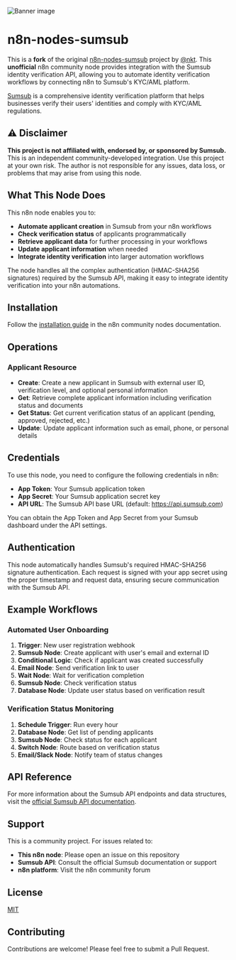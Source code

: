 ![Banner image](https://user-images.githubusercontent.com/10284570/173569848-c624317f-42b1-45a6-ab09-f0ea3c247648.png)

# n8n-nodes-sumsub

This is a **fork** of the original [n8n-nodes-sumsub](https://github.com/nkt/n8n-nodes-sumsub) project by [@nkt](https://github.com/nkt). This **unofficial** n8n community node provides integration with the Sumsub identity verification API, allowing you to automate identity verification workflows by connecting n8n to Sumsub's KYC/AML platform.

[Sumsub](https://sumsub.com/) is a comprehensive identity verification platform that helps businesses verify their users' identities and comply with KYC/AML regulations.

## ⚠️ Disclaimer

**This project is not affiliated with, endorsed by, or sponsored by Sumsub.** This is an independent community-developed integration. Use this project at your own risk. The author is not responsible for any issues, data loss, or problems that may arise from using this node.

## What This Node Does

This n8n node enables you to:

- **Automate applicant creation** in Sumsub from your n8n workflows
- **Check verification status** of applicants programmatically
- **Retrieve applicant data** for further processing in your workflows
- **Update applicant information** when needed
- **Integrate identity verification** into larger automation workflows

The node handles all the complex authentication (HMAC-SHA256 signatures) required by the Sumsub API, making it easy to integrate identity verification into your n8n automations.

## Installation

Follow the [installation guide](https://docs.n8n.io/integrations/community-nodes/installation/) in the n8n community nodes documentation.

## Operations

### Applicant Resource

- **Create**: Create a new applicant in Sumsub with external user ID, verification level, and optional personal information
- **Get**: Retrieve complete applicant information including verification status and documents
- **Get Status**: Get current verification status of an applicant (pending, approved, rejected, etc.)
- **Update**: Update applicant information such as email, phone, or personal details

## Credentials

To use this node, you need to configure the following credentials in n8n:

- **App Token**: Your Sumsub application token
- **App Secret**: Your Sumsub application secret key
- **API URL**: The Sumsub API base URL (default: https://api.sumsub.com)

You can obtain the App Token and App Secret from your Sumsub dashboard under the API settings.

## Authentication

This node automatically handles Sumsub's required HMAC-SHA256 signature authentication. Each request is signed with your app secret using the proper timestamp and request data, ensuring secure communication with the Sumsub API.

## Example Workflows

### Automated User Onboarding

1. **Trigger**: New user registration webhook
2. **Sumsub Node**: Create applicant with user's email and external ID
3. **Conditional Logic**: Check if applicant was created successfully
4. **Email Node**: Send verification link to user
5. **Wait Node**: Wait for verification completion
6. **Sumsub Node**: Check verification status
7. **Database Node**: Update user status based on verification result

### Verification Status Monitoring

1. **Schedule Trigger**: Run every hour
2. **Database Node**: Get list of pending applicants
3. **Sumsub Node**: Check status for each applicant
4. **Switch Node**: Route based on verification status
5. **Email/Slack Node**: Notify team of status changes

## API Reference

For more information about the Sumsub API endpoints and data structures, visit the [official Sumsub API documentation](https://developers.sumsub.com/api-reference/).

## Support

This is a community project. For issues related to:

- **This n8n node**: Please open an issue on this repository
- **Sumsub API**: Consult the official Sumsub documentation or support
- **n8n platform**: Visit the n8n community forum

## License

[MIT](LICENSE.md)

## Contributing

Contributions are welcome! Please feel free to submit a Pull Request.
